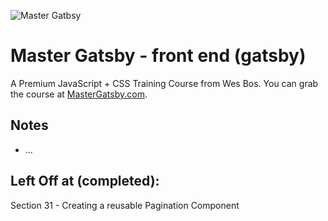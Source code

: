 ![Master Gatbsy](https://res.cloudinary.com/wesbos/image/upload/c_scale,q_auto,w_1600/v1600356131/GAT-social-share_rxvhdg.png)

# Master Gatsby - front end (gatsby)

A Premium JavaScript + CSS Training Course from Wes Bos. You can grab the course at [MasterGatsby.com](https://mastergatsby.com).

## Notes

* ...

## Left Off at (completed):

Section 31 -  Creating a reusable Pagination Component
